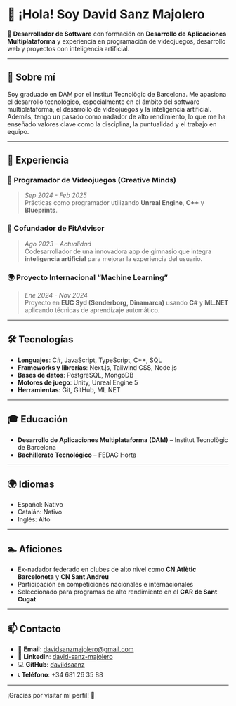 # 👋 ¡Hola! Soy David Sanz Majolero

🎯 **Desarrollador de Software** con formación en **Desarrollo de Aplicaciones Multiplataforma** y experiencia en programación de videojuegos, desarrollo web y proyectos con inteligencia artificial.

---

## 🧠 Sobre mí

Soy graduado en DAM por el Institut Tecnològic de Barcelona. Me apasiona el desarrollo tecnológico, especialmente en el ámbito del software multiplataforma, el desarrollo de videojuegos y la inteligencia artificial. Además, tengo un pasado como nadador de alto rendimiento, lo que me ha enseñado valores clave como la disciplina, la puntualidad y el trabajo en equipo.

---

## 💼 Experiencia

### 👾 Programador de Videojuegos (Creative Minds)
> *Sep 2024 - Feb 2025*  
Prácticas como programador utilizando **Unreal Engine**, **C++** y **Blueprints**.

### 🧠 Cofundador de FitAdvisor
> *Ago 2023 - Actualidad*  
Codesarrollador de una innovadora app de gimnasio que integra **inteligencia artificial** para mejorar la experiencia del usuario.

### 🌍 Proyecto Internacional “Machine Learning”
> *Ene 2024 - Nov 2024*  
Proyecto en **EUC Syd (Sønderborg, Dinamarca)** usando **C#** y **ML.NET** aplicando técnicas de aprendizaje automático.

---

## 🛠 Tecnologías

- **Lenguajes**: C#, JavaScript, TypeScript, C++, SQL  
- **Frameworks y librerías**: Next.js, Tailwind CSS, Node.js  
- **Bases de datos**: PostgreSQL, MongoDB  
- **Motores de juego**: Unity, Unreal Engine 5  
- **Herramientas**: Git, GitHub, ML.NET  

---

## 🎓 Educación

- **Desarrollo de Aplicaciones Multiplataforma (DAM)** – Institut Tecnològic de Barcelona  
- **Bachillerato Tecnológico** – FEDAC Horta

---

## 🌍 Idiomas

- Español: Nativo  
- Catalán: Nativo  
- Inglés: Alto

---

## 🏊 Aficiones

- Ex-nadador federado en clubes de alto nivel como **CN Atlètic Barceloneta** y **CN Sant Andreu**  
- Participación en competiciones nacionales e internacionales  
- Seleccionado para programas de alto rendimiento en el **CAR de Sant Cugat**

---

## 📫 Contacto

- 📧 **Email**: davidsanzmajolero@gmail.com  
- 🔗 **LinkedIn**: [david-sanz-majolero](https://www.linkedin.com/in/david-sanz-majolero)  
- 💻 **GitHub**: [daviidsaanz](https://github.com/daviidsaanz)  
- 📞 **Teléfono**: +34 681 26 35 88

---

¡Gracias por visitar mi perfil! 🚀
